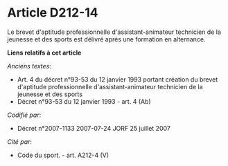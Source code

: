 # Article D212-14

Le brevet d'aptitude professionnelle d'assistant-animateur technicien de la jeunesse et des sports est délivré après une
formation en alternance.

**Liens relatifs à cet article**

_Anciens textes_:

  - Art. 4 du décret n°93-53 du 12 janvier 1993 portant création du brevet d'aptitude professionnelle d'assistant-animateur technicien de la jeunesse et des sports
  - Décret n°93-53 du 12 janvier 1993 - art. 4 (Ab)

_Codifié par_:

  - Décret n°2007-1133 2007-07-24 JORF 25 juillet 2007

_Cité par_:

  - Code du sport. - art. A212-4 (V)
